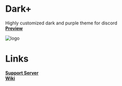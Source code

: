 # Dark+
Highly customized dark and purple theme for discord <br>
**[Preview](https://devevil.xyz/preview/dark+/dark+-preview)**

![logo](https://cdn.discordapp.com/attachments/468141324906921984/874594243161755709/Dark.jpg)

# Links
**[Support Server](https://discord.gg/jsQ9UP7kCA)** <br>
**[Wiki](https://github.com/DevEvil99/DarkPlus-Discord-Theme/wiki)**
